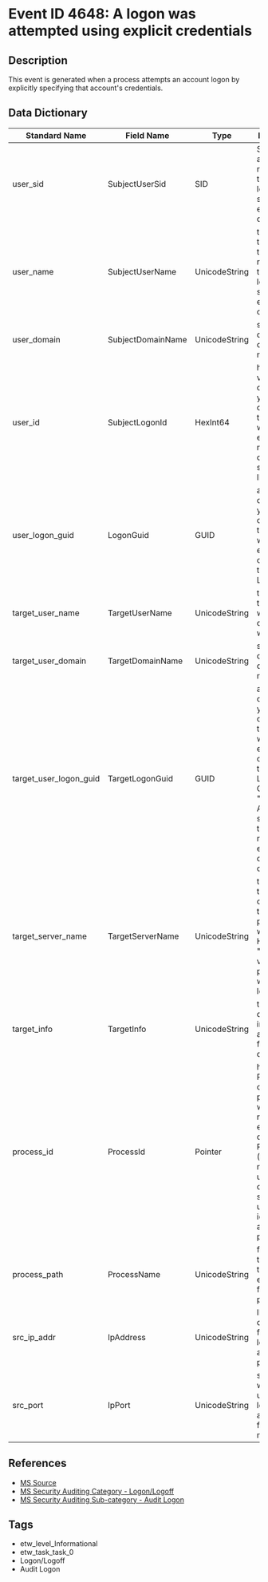 # Event ID 4648: A logon was attempted using explicit credentials

## Description
This event is generated when a process attempts an account logon by explicitly specifying that account's credentials.

## Data Dictionary
|Standard Name|Field Name|Type|Description|Sample Value|
|---|---|---|---|---|
|user_sid|SubjectUserSid|SID|SID of account that requested the new logon session with explicit credentials.|`S-1-5-21-3457937927-2839227994-823803824-1104`|
|user_name|SubjectUserName|UnicodeString|the name of the account that requested the new logon session with explicit credentials.|`dadmin`|
|user_domain|SubjectDomainName|UnicodeString|subject's domain or computer name|`CONTOSO`|
|user_id|SubjectLogonId|HexInt64|hexadecimal value that can help you correlate this event with recent events that might contain the same Logon ID|`0x31844`|
|user_logon_guid|LogonGuid|GUID|a GUID that can help you correlate this event with another event that can contain the same Logon GUID|`{00000000-0000-0000-0000-000000000000}`|
|target_user_name|TargetUserName|UnicodeString|the name of the account whose credentials were used|`ladmin`|
|target_user_domain|TargetDomainName|UnicodeString|subject's domain or computer name|`CONTOSO`|
|target_user_logon_guid|TargetLogonGuid|GUID|a GUID that can help you correlate this event with another event that can contain the same Logon GUID, "4769(S, F): A Kerberos service ticket was requested event on a domain controller.|`{0887F1E4-39EA-D53C-804F-31D568A06274}`|
|target_server_name|TargetServerName|UnicodeString|the name of the server on which the new process was run. Has "localhost" value if the process was run locally.|`localhost`|
|target_info|TargetInfo|UnicodeString|there is no detailed information about this field in this document.|`localhost`|
|process_id|ProcessId|Pointer|hexadecimal Process ID of the process which was run using explicit credentials. Process ID (PID) is a number used by the operating system to uniquely identify an active process.|`0x368`|
|process_path|ProcessName|UnicodeString|full path and the name of the executable for the process.|`C:\Windows\System32\svchost.exe`|
|src_ip_addr|IpAddress|UnicodeString|IP address of machine from which logon attempt was performed.|`::1`|
|src_port|IpPort|UnicodeString|source port which was used for logon attempt from remote machine.|`0`|

## References
* [MS Source](https://github.com/MicrosoftDocs/windows-itpro-docs/blob/master/windows/security/threat-protection/auditing/event-4648.md)
* [MS Security Auditing Category - Logon/Logoff](https://docs.microsoft.com/en-us/windows/security/threat-protection/auditing/advanced-security-audit-policy-settings#logonlogoff)
* [MS Security Auditing Sub-category - Audit Logon](https://github.com/MicrosoftDocs/windows-itpro-docs/tree/master/windows/security/threat-protection/auditing/audit-logon.md)

## Tags
* etw_level_Informational
* etw_task_task_0
* Logon/Logoff
* Audit Logon